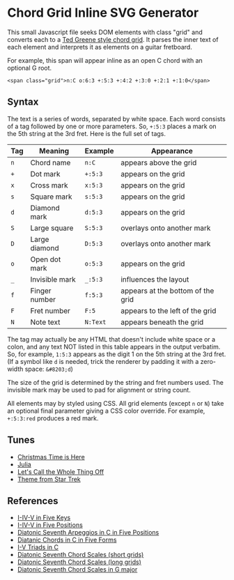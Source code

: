 # Chord Grid Inline SVG Generator

This small Javascript file seeks DOM elements with class "grid" and converts each to a [Ted Greene style chord grid](https://www.tedgreene.com/teaching/chords.asp). It parses the inner text of each element and interprets it as elements on a guitar fretboard.

For example, this span will appear inline as an open C chord with an optional G root.

    <span class="grid">n:C o:6:3 +:5:3 +:4:2 +:3:0 +:2:1 +:1:0</span>

## Syntax

The text is a series of words, separated by white space. Each word consists of a tag followed by one or more parameters. So, `+:5:3` places a mark on the 5th string at the 3rd fret. Here is the full set of tags.

| Tag | Meaning        | Example   | Appearance                        |
|-----|----------------|-----------|-----------------------------------|
| `n` | Chord name     | `n:C`     | appears above the grid            |
| `+` | Dot mark       | `+:5:3`   | appears on the grid               |
| `x` | Cross mark     | `x:5:3`   | appears on the grid               |
| `s` | Square mark    | `s:5:3`   | appears on the grid               |
| `d` | Diamond mark   | `d:5:3`   | appears on the grid               |
| `S` | Large square   | `S:5:3`   | overlays onto another mark        |
| `D` | Large diamond  | `D:5:3`   | overlays onto another mark        |
| `o` | Open dot mark  | `o:5:3`   | appears on the grid               |
| `_` | Invisible mark | `_:5:3`   | influences the layout             |
| `f` | Finger number  | `f:5:3`   | appears at the bottom of the grid |
| `F` | Fret number    | `F:5`     | appears to the left of the grid   |
| `N` | Note text      | `N:Text`  | appears beneath the grid          |

The tag may actually be any HTML that doesn't include white space or a colon, and any text NOT listed in this table appears in the output verbatim. So, for example, `1:5:3` appears as the digit 1 on the 5th string at the 3rd fret. (If a symbol like `d` is needed, trick the renderer by padding it with a zero-width space: `&#8203;d`)

The size of the grid is determined by the string and fret numbers used. The invisible mark may be used to pad for alignment or string count.

All elements may by styled using CSS. All grid elements (except `n` or `N`) take an optional final parameter giving a CSS color override. For example, `+:5:3:red` produces a red mark.

## Tunes

- [Christmas Time is Here](etc/christmas-time-is-here.html)
- [Julia](etc/julia.html)
- [Let's Call the Whole Thing Off](etc/lets-call-the-whole-thing-off.html)
- [Theme from Star Trek](etc/star-trek.html)

## References

- [I-IV-V in Five Keys](etc/I-IV-V-in-five-keys.html)
- [I-IV-V in Five Positions](etc/I-IV-V-in-five-positions.html)
- [Diatonic Seventh Arpeggios in C in Five Positions](etc/c-seventh-arpeggios.html)
- [Diatanic Chords in C in Five Forms](etc/c-diatonic-chords-in-five-forms.html)
- [I-V Triads in C](etc/c-I-V-triads.html)
- [Diatonic Seventh Chord Scales (short grids)](etc/chord-scales-short.html)
- [Diatonic Seventh Chord Scales (long grids)](etc/chord-scales-long.html)
- [Diatonic Seventh Chord Scales in G major](etc/g-chord-scale-tables.html)
